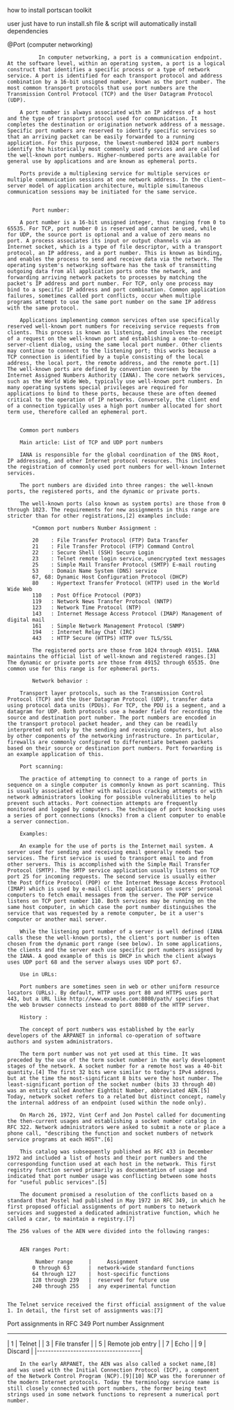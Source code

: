 
how to install portscan toolkit

   
   user just have to run install.sh file & script will automatically install dependencies
   
@Port (computer networking)

                      
              In computer networking, a port is a communication endpoint. At the software level, within an operating system, a port is a logical construct that identifies a specific process or a type of network service. A port is identified for each transport protocol and address combination by a 16-bit unsigned number, known as the port number. The most common transport protocols that use port numbers are the Transmission Control Protocol (TCP) and the User Datagram Protocol (UDP).

        A port number is always associated with an IP address of a host and the type of transport protocol used for communication. It completes the destination or origination network address of a message. Specific port numbers are reserved to identify specific services so that an arriving packet can be easily forwarded to a running application. For this purpose, the lowest-numbered 1024 port numbers identify the historically most commonly used services and are called the well-known port numbers. Higher-numbered ports are available for general use by applications and are known as ephemeral ports.

        Ports provide a multiplexing service for multiple services or multiple communication sessions at one network address. In the client–server model of application architecture, multiple simultaneous communication sessions may be initiated for the same service. 


            Port number:

        A port number is a 16-bit unsigned integer, thus ranging from 0 to 65535. For TCP, port number 0 is reserved and cannot be used, while for UDP, the source port is optional and a value of zero means no port. A process associates its input or output channels via an Internet socket, which is a type of file descriptor, with a transport protocol, an IP address, and a port number. This is known as binding, and enables the process to send and receive data via the network. The operating system's networking software has the task of transmitting outgoing data from all application ports onto the network, and forwarding arriving network packets to processes by matching the packet's IP address and port number. For TCP, only one process may bind to a specific IP address and port combination. Common application failures, sometimes called port conflicts, occur when multiple programs attempt to use the same port number on the same IP address with the same protocol.

        Applications implementing common services often use specifically reserved well-known port numbers for receiving service requests from clients. This process is known as listening, and involves the receipt of a request on the well-known port and establishing a one-to-one server-client dialog, using the same local port number. Other clients may continue to connect to the listening port; this works because a TCP connection is identified by a tuple consisting of the local address, the local port, the remote address, and the remote port.[1] The well-known ports are defined by convention overseen by the Internet Assigned Numbers Authority (IANA). The core network services, such as the World Wide Web, typically use well-known port numbers. In many operating systems special privileges are required for applications to bind to these ports, because these are often deemed critical to the operation of IP networks. Conversely, the client end of a connection typically uses a high port number allocated for short term use, therefore called an ephemeral port. 
        
        
        Common port numbers
        
        Main article: List of TCP and UDP port numbers

        IANA is responsible for the global coordination of the DNS Root, IP addressing, and other Internet protocol resources. This includes the registration of commonly used port numbers for well-known Internet services.

        The port numbers are divided into three ranges: the well-known ports, the registered ports, and the dynamic or private ports.

        The well-known ports (also known as system ports) are those from 0 through 1023. The requirements for new assignments in this range are stricter than for other registrations,[2] examples include:

            *Common port numbers Number Assignment :

            20 	  : File Transfer Protocol (FTP) Data Transfer
            21 	  : File Transfer Protocol (FTP) Command Control
            22 	  : Secure Shell (SSH) Secure Login
            23 	  : Telnet remote login service, unencrypted text messages
            25 	  : Simple Mail Transfer Protocol (SMTP) E-mail routing
            53 	  : Domain Name System (DNS) service
            67, 68: Dynamic Host Configuration Protocol (DHCP)
            80 	  : Hypertext Transfer Protocol (HTTP) used in the World Wide Web
            110   :	Post Office Protocol (POP3)
            119   :	Network News Transfer Protocol (NNTP)
            123   : Network Time Protocol (NTP)
            143   :	Internet Message Access Protocol (IMAP) Management of digital mail
            161   :	Simple Network Management Protocol (SNMP)
            194   :	Internet Relay Chat (IRC)
            443   : HTTP Secure (HTTPS) HTTP over TLS/SSL

            The registered ports are those from 1024 through 49151. IANA maintains the official list of well-known and registered ranges.[3] The dynamic or private ports are those from 49152 through 65535. One common use for this range is for ephemeral ports. 
            
            Network behavior :
        
        Transport layer protocols, such as the Transmission Control Protocol (TCP) and the User Datagram Protocol (UDP), transfer data using protocol data units (PDUs). For TCP, the PDU is a segment, and a datagram for UDP. Both protocols use a header field for recording the source and destination port number. The port numbers are encoded in the transport protocol packet header, and they can be readily interpreted not only by the sending and receiving computers, but also by other components of the networking infrastructure. In particular, firewalls are commonly configured to differentiate between packets based on their source or destination port numbers. Port forwarding is an example application of this.
        
        Port scanning:
        
        The practice of attempting to connect to a range of ports in sequence on a single computer is commonly known as port scanning. This is usually associated either with malicious cracking attempts or with network administrators looking for possible vulnerabilities to help prevent such attacks. Port connection attempts are frequently monitored and logged by computers. The technique of port knocking uses a series of port connections (knocks) from a client computer to enable a server connection.
        
        Examples:

        An example for the use of ports is the Internet mail system. A server used for sending and receiving email generally needs two services. The first service is used to transport email to and from other servers. This is accomplished with the Simple Mail Transfer Protocol (SMTP). The SMTP service application usually listens on TCP port 25 for incoming requests. The second service is usually either the Post Office Protocol (POP) or the Internet Message Access Protocol (IMAP) which is used by e-mail client applications on users' personal computers to fetch email messages from the server. The POP service listens on TCP port number 110. Both services may be running on the same host computer, in which case the port number distinguishes the service that was requested by a remote computer, be it a user's computer or another mail server.

        While the listening port number of a server is well defined (IANA calls these the well-known ports), the client's port number is often chosen from the dynamic port range (see below). In some applications, the clients and the server each use specific port numbers assigned by the IANA. A good example of this is DHCP in which the client always uses UDP port 68 and the server always uses UDP port 67.   
        
        Use in URLs:
        
        Port numbers are sometimes seen in web or other uniform resource locators (URLs). By default, HTTP uses port 80 and HTTPS uses port 443, but a URL like http://www.example.com:8080/path/ specifies that the web browser connects instead to port 8080 of the HTTP server.
        
        History :

        The concept of port numbers was established by the early developers of the ARPANET in informal co-operation of software   authors and system administrators.

        The term port number was not yet used at this time. It was preceded by the use of the term socket number in the early development stages of the network. A socket number for a remote host was a 40-bit quantity.[4] The first 32 bits were similar to today's IPv4 address, but at the time the most-significant 8 bits were the host number. The least-significant portion of the socket number (bits 33 through 40) was an entity called Another Eightbit Number, abbreviated AEN.[5] Today, network socket refers to a related but distinct concept, namely the internal address of an endpoint (used within the node only).

        On March 26, 1972, Vint Cerf and Jon Postel called for documenting the then-current usages and establishing a socket number catalog in RFC 322. Network administrators were asked to submit a note or place a phone call, "describing the function and socket numbers of network service programs at each HOST".[6]

        This catalog was subsequently published as RFC 433 in December 1972 and included a list of hosts and their port numbers and the corresponding function used at each host in the network. This first registry function served primarily as documentation of usage and indicated that port number usage was conflicting between some hosts for "useful public services".[5]

        The document promised a resolution of the conflicts based on a standard that Postel had published in May 1972 in RFC 349, in which he first proposed official assignments of port numbers to network services and suggested a dedicated administrative function, which he called a czar, to maintain a registry.[7]

    The 256 values of the AEN were divided into the following ranges:  


        AEN ranges Port:
        
             Number range     |    	Assignment
            0 through 63      |  network-wide standard functions
            64 through 127    |  host-specific functions
            128 through 239   |  reserved for future use
            240 through 255   |  any experimental function 
    
    
    The Telnet service received the first official assignment of the value 1. In detail, the first set of assignments was:[7]
Port assignments in RFC 349
 Port number 	    Assignment
_______________________________________
|    1 	        |    Telnet           |
|    3        	|    File transfer    |
|    5 	        |   Remote job entry  |
|    7        	|    Echo             |
|    9 	        |    Discard          |
|-------------------------------------|    

        In the early ARPANET, the AEN was also called a socket name,[8] and was used with the Initial Connection Protocol (ICP), a component of the Network Control Program (NCP).[9][10] NCP was the forerunner of the modern Internet protocols. Today the terminology service name is still closely connected with port numbers, the former being text strings used in some network functions to represent a numerical port number.  
